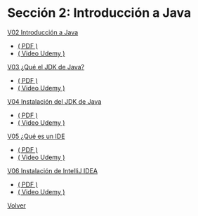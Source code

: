 # Sección 2: Introducción a Java

[V02 Introducción a Java ]()
* [ \( PDF \) ](V02_Introduccion_a_Java/Docs/01-01-00-IntroduccionJava-UJ.pdf)
* [ \( Video Udemy \) ](https://www.udemy.com/course/universidad-java-especialista-en-java-desde-cero-a-master/learn/lecture/44759355#overview)

[V03 ¿Qué el JDK de Java?]()
* [ \( PDF \) ](V03_Que_es_el_JDK_de_Java/Docs/01-02-00-JDKJava-UJ.pdf)
* [ \( Video Udemy \) ](https://www.udemy.com/course/universidad-java-especialista-en-java-desde-cero-a-master/learn/lecture/44759387#overview)

[V04 Instalación del JDK de Java]()
* [ \( PDF \) ](V04_Instalacion_del_JDK_de_Java/Docs/01-03-00-InstalacionJDK-UJ.pdf)
* [ \( Video Udemy \) ](https://www.udemy.com/course/universidad-java-especialista-en-java-desde-cero-a-master/learn/lecture/44759439#overview)

[V05 ¿Qué es un IDE]()
* [ \( PDF \) ](V05_Que_es_un_IDE/Docs/01-04-00-IDE-Java-UJ.pdf)
* [ \( Video Udemy \) ](https://www.udemy.com/course/universidad-java-especialista-en-java-desde-cero-a-master/learn/lecture/44759473#overview)

[V06 Instalación de IntelliJ IDEA]()
* [ \( PDF \) ](V06_Instalacion_de_IntelliJ_IDEA/Docs/01-05-00-InstalacionIntelliJ-UJ.pdf)
* [ \( Video Udemy \) ](https://www.udemy.com/course/universidad-java-especialista-en-java-desde-cero-a-master/learn/lecture/44759589#overview)

[Volver](../)